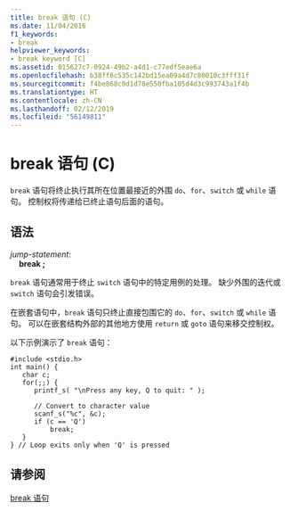 ```yaml
---
title: break 语句 (C)
ms.date: 11/04/2016
f1_keywords:
- break
helpviewer_keywords:
- break keyword [C]
ms.assetid: 015627c7-0924-49b2-a4d1-c77edf5eae6a
ms.openlocfilehash: b38ff6c535c142bd15ea09a4d7c80010c3fff31f
ms.sourcegitcommit: f4be868c0d1d78e550fba105d4d3c993743a1f4b
ms.translationtype: HT
ms.contentlocale: zh-CN
ms.lasthandoff: 02/12/2019
ms.locfileid: "56149811"
---
```

# <a name="break-statement-c"></a>break 语句 (C)

`break` 语句将终止执行其所在位置最接近的外围 `do`、`for`、`switch` 或 `while` 语句。 控制权将传递给已终止语句后面的语句。

## <a name="syntax"></a>语法

*jump-statement*:<br/>
&nbsp;&nbsp;&nbsp;&nbsp;**break ;**

`break` 语句通常用于终止 `switch` 语句中的特定用例的处理。 缺少外围的迭代或 `switch` 语句会引发错误。

在嵌套语句中，`break` 语句只终止直接包围它的 `do`、`for`、`switch` 或 `while` 语句。 可以在嵌套结构外部的其他地方使用 `return` 或 `goto` 语句来移交控制权。

以下示例演示了 `break` 语句：

```
#include <stdio.h>
int main() {
   char c;
   for(;;) {
      printf_s( "\nPress any key, Q to quit: " );

      // Convert to character value
      scanf_s("%c", &c);
      if (c == 'Q')
          break;
   }
} // Loop exits only when 'Q' is pressed
```

## <a name="see-also"></a>请参阅

[break 语句](../cpp/break-statement-cpp.md)

